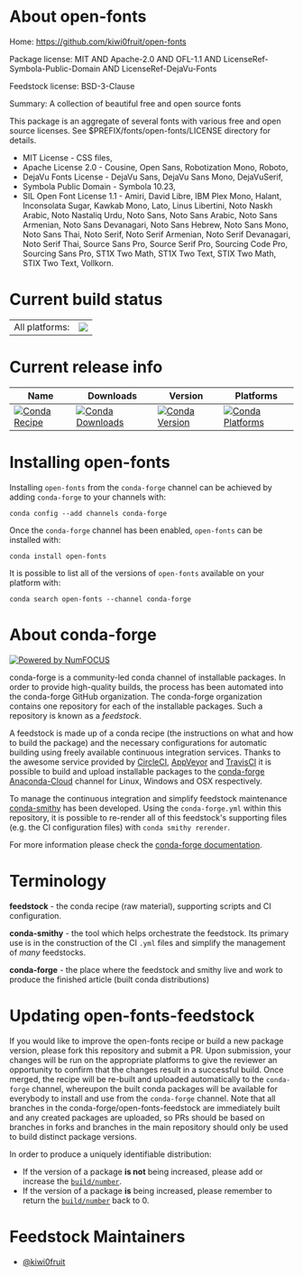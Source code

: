 About open-fonts
================

Home: https://github.com/kiwi0fruit/open-fonts

Package license: MIT AND Apache-2.0 AND OFL-1.1 AND LicenseRef-Symbola-Public-Domain AND LicenseRef-DejaVu-Fonts

Feedstock license: BSD-3-Clause

Summary: A collection of beautiful free and open source fonts

This package is an aggregate of several fonts with various free and open source
licenses. See $PREFIX/fonts/open-fonts/LICENSE directory for details.
* MIT License - CSS files,
* Apache License 2.0 - Cousine, Open Sans, Robotization Mono, Roboto,
* DejaVu Fonts License - DejaVu Sans, DejaVu Sans Mono, DejaVuSerif,
* Symbola Public Domain - Symbola 10.23,
* SIL Open Font License 1.1 -
  Amiri, David Libre, IBM Plex Mono, Halant, Inconsolata Sugar, Kawkab Mono, Lato, Linus Libertini,
  Noto Naskh Arabic, Noto Nastaliq Urdu, Noto Sans, Noto Sans Arabic, Noto Sans Armenian,
  Noto Sans Devanagari, Noto Sans Hebrew, Noto Sans Mono, Noto Sans Thai, Noto Serif,
  Noto Serif Armenian, Noto Serif Devanagari, Noto Serif Thai, Source Sans Pro, Source Serif Pro,
  Sourcing Code Pro, Sourcing Sans Pro, ST1X Two Math, ST1X Two Text, STIX Two Math, STIX Two Text, Vollkorn.


Current build status
====================


<table><tr><td>All platforms:</td>
    <td>
      <a href="https://dev.azure.com/conda-forge/feedstock-builds/_build/latest?definitionId=8671&branchName=master">
        <img src="https://dev.azure.com/conda-forge/feedstock-builds/_apis/build/status/open-fonts-feedstock?branchName=master">
      </a>
    </td>
  </tr>
</table>

Current release info
====================

| Name | Downloads | Version | Platforms |
| --- | --- | --- | --- |
| [![Conda Recipe](https://img.shields.io/badge/recipe-open--fonts-green.svg)](https://anaconda.org/conda-forge/open-fonts) | [![Conda Downloads](https://img.shields.io/conda/dn/conda-forge/open-fonts.svg)](https://anaconda.org/conda-forge/open-fonts) | [![Conda Version](https://img.shields.io/conda/vn/conda-forge/open-fonts.svg)](https://anaconda.org/conda-forge/open-fonts) | [![Conda Platforms](https://img.shields.io/conda/pn/conda-forge/open-fonts.svg)](https://anaconda.org/conda-forge/open-fonts) |

Installing open-fonts
=====================

Installing `open-fonts` from the `conda-forge` channel can be achieved by adding `conda-forge` to your channels with:

```
conda config --add channels conda-forge
```

Once the `conda-forge` channel has been enabled, `open-fonts` can be installed with:

```
conda install open-fonts
```

It is possible to list all of the versions of `open-fonts` available on your platform with:

```
conda search open-fonts --channel conda-forge
```


About conda-forge
=================

[![Powered by NumFOCUS](https://img.shields.io/badge/powered%20by-NumFOCUS-orange.svg?style=flat&colorA=E1523D&colorB=007D8A)](http://numfocus.org)

conda-forge is a community-led conda channel of installable packages.
In order to provide high-quality builds, the process has been automated into the
conda-forge GitHub organization. The conda-forge organization contains one repository
for each of the installable packages. Such a repository is known as a *feedstock*.

A feedstock is made up of a conda recipe (the instructions on what and how to build
the package) and the necessary configurations for automatic building using freely
available continuous integration services. Thanks to the awesome service provided by
[CircleCI](https://circleci.com/), [AppVeyor](https://www.appveyor.com/)
and [TravisCI](https://travis-ci.com/) it is possible to build and upload installable
packages to the [conda-forge](https://anaconda.org/conda-forge)
[Anaconda-Cloud](https://anaconda.org/) channel for Linux, Windows and OSX respectively.

To manage the continuous integration and simplify feedstock maintenance
[conda-smithy](https://github.com/conda-forge/conda-smithy) has been developed.
Using the ``conda-forge.yml`` within this repository, it is possible to re-render all of
this feedstock's supporting files (e.g. the CI configuration files) with ``conda smithy rerender``.

For more information please check the [conda-forge documentation](https://conda-forge.org/docs/).

Terminology
===========

**feedstock** - the conda recipe (raw material), supporting scripts and CI configuration.

**conda-smithy** - the tool which helps orchestrate the feedstock.
                   Its primary use is in the construction of the CI ``.yml`` files
                   and simplify the management of *many* feedstocks.

**conda-forge** - the place where the feedstock and smithy live and work to
                  produce the finished article (built conda distributions)


Updating open-fonts-feedstock
=============================

If you would like to improve the open-fonts recipe or build a new
package version, please fork this repository and submit a PR. Upon submission,
your changes will be run on the appropriate platforms to give the reviewer an
opportunity to confirm that the changes result in a successful build. Once
merged, the recipe will be re-built and uploaded automatically to the
`conda-forge` channel, whereupon the built conda packages will be available for
everybody to install and use from the `conda-forge` channel.
Note that all branches in the conda-forge/open-fonts-feedstock are
immediately built and any created packages are uploaded, so PRs should be based
on branches in forks and branches in the main repository should only be used to
build distinct package versions.

In order to produce a uniquely identifiable distribution:
 * If the version of a package **is not** being increased, please add or increase
   the [``build/number``](https://conda.io/docs/user-guide/tasks/build-packages/define-metadata.html#build-number-and-string).
 * If the version of a package **is** being increased, please remember to return
   the [``build/number``](https://conda.io/docs/user-guide/tasks/build-packages/define-metadata.html#build-number-and-string)
   back to 0.

Feedstock Maintainers
=====================

* [@kiwi0fruit](https://github.com/kiwi0fruit/)

